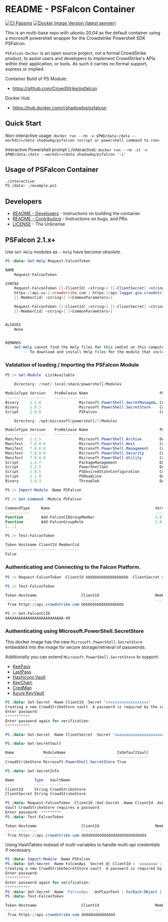 # README - PSFalcon Container

[![CI Passing](https://github.com/cs-shadowbq/psfalcon-docker/actions/workflows/docker-image.yml/badge.svg)](https://github.com/cs-shadowbq/psfalcon-docker/actions/workflows/docker-image.yml)
[![Docker Image Version (latest semver)](https://img.shields.io/docker/v/shadowbq/psfalcon?label=Docker%20Hub%20Image)](https://hub.docker.com/r/shadowbq/psfalcon)

This is an multi-base repo with *ubuntu 20.04* as the default container using a microsoft powershell wrapper for the Crowdstrike Powershell SDK PSFalcon.

`PSFalcon-Docker` is an open source project, not a formal CrowdStrike product, to assist users and developers to implement CrowdStrike's APIs within their application, or tools. As such it carries no formal support, express or implied.

Container Build of PS Module:

* https://github.com/CrowdStrike/psfalcon

Docker Hub

* https://hub.docker.com/r/shadowbq/psfalcon

## Quick Start

Non-interactive usage:
`docker run --rm -v $PWD/data:/data --workdir=/data shadowbq/psfalcon <script or powershell command to run>`

Interactive Powershell prompt (./interactive):
`docker run --rm -it -v $PWD/data:/data --workdir=/data shadowbq/psfalcon '-i'`

## Usage of PSFalcon Container

```bash
./interactive
PS /data> ./example.ps1
```

## Developers

* [README - Developers](README.dev.md) - Instructions on building the container.
* [README - Contributing](CONTRIBUTING.md) - Instructions on bugs, and PRs.
* [LICENSE](LICENSE) - The Unlicense

## PSFalcon 2.1.x+

Use `Get-Help` modules as `--help` have become *obsolete*.

```powershell
PS /data> Get-Help Request-FalconToken

NAME
    Request-FalconToken

SYNTAX
    Request-FalconToken [[-ClientId] <string>] [[-ClientSecret] <string>] [[-Hostname] {https://api.crowdstrike.com |
    https://api.us-2.crowdstrike.com | https://api.laggar.gcw.crowdstrike.com | https://api.eu-1.crowdstrike.com}]
    [[-MemberCid] <string>] [<CommonParameters>]

    Request-FalconToken [[-ClientId] <string>] [[-ClientSecret] <string>] [[-Cloud] {eu-1 | us-gov-1 | us-1 | us-2}]
    [[-MemberCid] <string>] [<CommonParameters>]


ALIASES
    None


REMARKS
    Get-Help cannot find the Help files for this cmdlet on this computer. It is displaying only partial help.
        -- To download and install Help files for the module that includes this cmdlet, use Update-Help.
```        
### Validation of loading / Importing the PSFalcon Module

```powershell
PS /> Get-Module -ListAvailable

    Directory: /root/.local/share/powershell/Modules

ModuleType Version    PreRelease Name                                PSEdition ExportedCommands
---------- -------    ---------- ----                                --------- ----------------
Binary     1.1.0                 Microsoft.PowerShell.SecretManagem… Core      {Register-SecretVault, Unregister-SecretVault, Get-SecretVault, Set-SecretVaultDefault…}
Binary     1.0.3                 Microsoft.PowerShell.SecretStore    Core      {Unlock-SecretStore, Set-SecretStorePassword, Get-SecretStoreConfiguration, Set-SecretStoreConfi…
Script     2.0.8                 PSFalcon                            Core,Desk {Confirm-FalconDiscoverAwsAccess, Edit-FalconDiscoverAwsAccount, Get-FalconDiscoverAwsAccount, G…

    Directory: /opt/microsoft/powershell/7/Modules

ModuleType Version    PreRelease Name                                PSEdition ExportedCommands
---------- -------    ---------- ----                                --------- ----------------
Manifest   1.2.5                 Microsoft.PowerShell.Archive        Desk      {Compress-Archive, Expand-Archive}
Manifest   7.0.0.0               Microsoft.PowerShell.Host           Core      {Start-Transcript, Stop-Transcript}
Manifest   7.0.0.0               Microsoft.PowerShell.Management     Core      {Add-Content, Clear-Content, Clear-ItemProperty, Join-Path…}
Manifest   7.0.0.0               Microsoft.PowerShell.Security       Core      {Get-Credential, Get-ExecutionPolicy, Set-ExecutionPolicy, ConvertFrom-SecureString…}
Manifest   7.0.0.0               Microsoft.PowerShell.Utility        Core      {Export-Alias, Get-Alias, Import-Alias, New-Alias…}
Script     1.4.7                 PackageManagement                   Desk      {Find-Package, Get-Package, Get-PackageProvider, Get-PackageSource…}
Script     2.2.5                 PowerShellGet                       Desk      {Find-Command, Find-DSCResource, Find-Module, Find-RoleCapability…}
Script     2.0.5                 PSDesiredStateConfiguration         Core      {Configuration, New-DscChecksum, Get-DscResource, Invoke-DscResource}
Script     2.1.0                 PSReadLine                          Desk      {Get-PSReadLineKeyHandler, Set-PSReadLineKeyHandler, Remove-PSReadLineKeyHandler, Get-PSReadLine…
Binary     2.0.3                 ThreadJob                           Desk      Start-ThreadJob

PS /> Import-Module -Name PSFalcon

PS /> Get-Command -Module PSFalcon

CommandType     Name                                               Version    Source
-----------     ----                                               -------    ------
Function        Add-FalconCIDGroupMember                           2.0.8      PSFalcon
Function        Add-FalconGroupRole                                2.0.8      PSFalcon
[...]

PS /> Test-FalconToken

Token Hostname ClientId MemberCid
----- -------- -------- ---------
False
```

### Authenticating and Connecting to the Falcon Platform.

```powershell
PS /> Request-FalconToken -ClientId bbbbbbbbbbbbbbbbbbb -ClientSecret cccccccccccccccccc -Cloud us-1

PS /> Test-FalconToken

Token Hostname                    ClientId                         MemberCid
----- --------                    --------                         ---------
 True https://api.crowdstrike.com bbbbbbbbbbbbbbbbbbb

PS /> Get-FalconCCID
AAAAAAAAAAAAAAAAAAAAAAAAAA-49
```

### Authenticating using Microsoft.PowerShell.SecretStore

This docker image has the new `Microsoft.PowerShell.SecretStore` embedded into the image for secure storage/retrieval of passwords.

Additionally you can extend `Microsoft.PowerShell.SecretStore` to support:

* [KeePass](https://www.powershellgallery.com/packages/SecretManagement.KeePass)
* [LastPass](https://www.powershellgallery.com/packages/SecretManagement.LastPass)
* [Hashicorp Vault](https://www.powershellgallery.com/packages/SecretManagement.Hashicorp.Vault.KV)
* [KeyChain](https://www.powershellgallery.com/packages/SecretManagement.KeyChain)
* [CredMan](https://www.powershellgallery.com/packages/SecretManagement.JustinGrote.CredMan)
* [Azure KeyVault](https://www.powershellgallery.com/packages/Az.KeyVault)

```powershell
PS /data> Set-Secret -Name ClientId -Secret "xxxxxxxxxxxxxxxxxxx"
Creating a new CrowdStrikeStore vault. A password is required by the current store configuration.
Enter password:
***********
Enter password again for verification:
***********

PS /data> Set-Secret -Name ClientSecret -Secret "aaaaaaaaaaaaaaaaaaaaaaaaa"

PS /data> Get-SecretVault

Name             ModuleName                       IsDefaultVault
----             ----------                       --------------
CrowdStrikeStore Microsoft.PowerShell.SecretStore True

PS /data> Get-SecretInfo

Name         Type   VaultName
----         ----   ---------
ClientId     String CrowdStrikeStore
ClientSecret String CrowdStrikeStore

PS /data> Request-FalconToken -ClientId (Get-Secret -Name ClientId -AsPlainText) -ClientSecret  (Get-Secret -Name ClientSecret -AsPlainText) -Cloud us-1
Vault CrowdStrikeStore requires a password.
Enter password: *********
PS /data> Test-FalconToken

Token Hostname                    ClientId                         MemberCid
----- --------                    --------                         ---------
 True https://api.crowdstrike.com ddddddddddddddddddddddddddddd

```

Using HashTables instead of multi-variables to handle multi-api credentials if necessary.

```powershell
PS /data> Import-Module -Name PSFalcon
PS /data> Set-Secret -Name FalconApi -Secret @{ ClientId = 'aaaaaaaa'; ClientSecret = 'bbbbbbbb'; Cloud = 'us-1' }
Creating a new CrowdStrikeSecretStore vault. A password is required by the current store configuration.
Enter password:
***********
Enter password again for verification:
***********
PS /data> Get-Secret -Name 'FalconApi' -AsPlainText | ForEach-Object { Request-FalconToken @_ }
PS /data> Test-FalconToken

Token Hostname                    ClientId                         MemberCid
----- --------                    --------                         ---------
 True https://api.crowdstrike.com ddddddddddddddd

 ```
